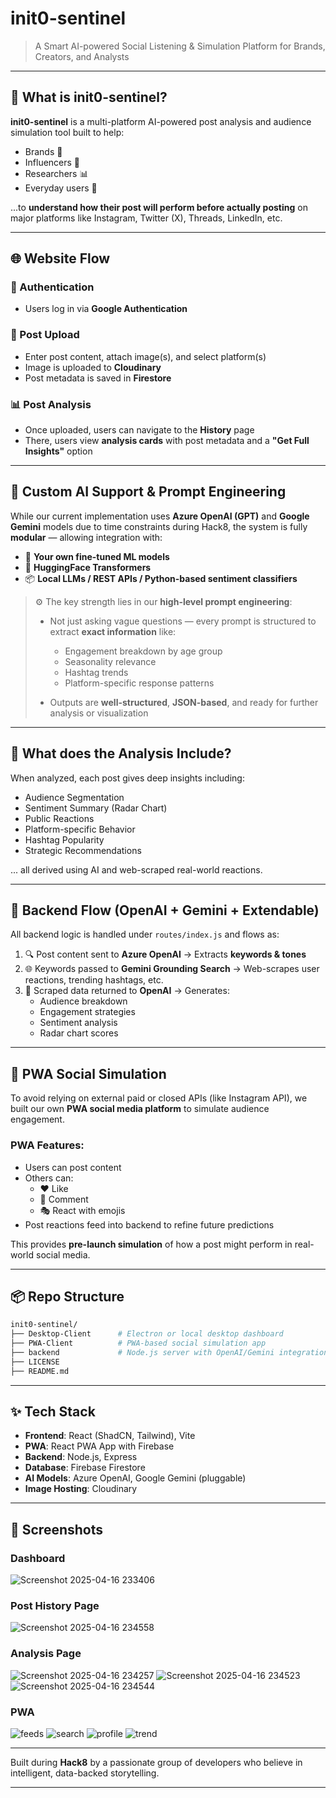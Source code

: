# init0-sentinel


> A Smart AI-powered Social Listening & Simulation Platform for Brands, Creators, and Analysts

---

## 🧠 What is init0-sentinel?

**init0-sentinel** is a multi-platform AI-powered post analysis and audience simulation tool built to help:
- Brands 📢
- Influencers 🎥
- Researchers 📊
- Everyday users 👥

...to **understand how their post will perform before actually posting** on major platforms like Instagram, Twitter (X), Threads, LinkedIn, etc.

---

## 🌐 Website Flow

### 🔐 Authentication
- Users log in via **Google Authentication**

### 🧾 Post Upload
- Enter post content, attach image(s), and select platform(s)
- Image is uploaded to **Cloudinary**
- Post metadata is saved in **Firestore**

### 📊 Post Analysis
- Once uploaded, users can navigate to the **History** page
- There, users view **analysis cards** with post metadata and a **"Get Full Insights"** option

---

## 🤖 Custom AI Support & Prompt Engineering

While our current implementation uses **Azure OpenAI (GPT)** and **Google Gemini** models due to time constraints during Hack8, the system is fully **modular** — allowing integration with:

- 🔁 **Your own fine-tuned ML models**
- 🧠 **HuggingFace Transformers**
- 📦 **Local LLMs / REST APIs / Python-based sentiment classifiers**

> ⚙️ The key strength lies in our **high-level prompt engineering**:
>
> - Not just asking vague questions — every prompt is structured to extract **exact information** like:
>   - Engagement breakdown by age group
>   - Seasonality relevance
>   - Hashtag trends
>   - Platform-specific response patterns
>
> - Outputs are **well-structured**, **JSON-based**, and ready for further analysis or visualization

---

## 🔎 What does the Analysis Include?

When analyzed, each post gives deep insights including:

- Audience Segmentation
- Sentiment Summary (Radar Chart)
- Public Reactions
- Platform-specific Behavior
- Hashtag Popularity
- Strategic Recommendations

... all derived using AI and web-scraped real-world reactions.

---

## 🔄 Backend Flow (OpenAI + Gemini + Extendable)

All backend logic is handled under `routes/index.js` and flows as:

1. 🔍 Post content sent to **Azure OpenAI** → Extracts **keywords & tones**
2. 🌐 Keywords passed to **Gemini Grounding Search** → Web-scrapes user reactions, trending hashtags, etc.
3. 🤖 Scraped data returned to **OpenAI** → Generates:
   - Audience breakdown
   - Engagement strategies
   - Sentiment analysis
   - Radar chart scores

---

## 📱 PWA Social Simulation

To avoid relying on external paid or closed APIs (like Instagram API), we built our own **PWA social media platform** to simulate audience engagement.

### PWA Features:
- Users can post content
- Others can:
  - ❤️ Like
  - 💬 Comment
  - 🎭 React with emojis
- Post reactions feed into backend to refine future predictions

This provides **pre-launch simulation** of how a post might perform in real-world social media.

---

## 📦 Repo Structure

```bash
init0-sentinel/
├── Desktop-Client      # Electron or local desktop dashboard
├── PWA-Client          # PWA-based social simulation app
├── backend             # Node.js server with OpenAI/Gemini integration
├── LICENSE
├── README.md
```

---

## ✨ Tech Stack

- **Frontend**: React (ShadCN, Tailwind), Vite
- **PWA**: React PWA App with Firebase
- **Backend**: Node.js, Express
- **Database**: Firebase Firestore
- **AI Models**: Azure OpenAI, Google Gemini (pluggable)
- **Image Hosting**: Cloudinary

---

## 📸 Screenshots

### Dashboard

![Screenshot 2025-04-16 233406](https://github.com/user-attachments/assets/ff9d5b34-dd35-4e0a-a136-dc92607ce085)

### Post History Page

![Screenshot 2025-04-16 234558](https://github.com/user-attachments/assets/dcf3e50f-f594-44ba-bdb4-a36b8ea41f90)

### Analysis Page

![Screenshot 2025-04-16 234257](https://github.com/user-attachments/assets/caa7bc91-df56-4b4e-b6d9-fb4c12104d1d)
![Screenshot 2025-04-16 234523](https://github.com/user-attachments/assets/cc350158-861c-4932-bfed-0c8e97ca03d5)
![Screenshot 2025-04-16 234544](https://github.com/user-attachments/assets/a60cf444-a5fe-4e90-bf89-42fde9fe1fc8)

### PWA

![feeds](https://github.com/user-attachments/assets/3b9421fc-d170-4517-84ec-54874fb56e4a)
![search](https://github.com/user-attachments/assets/418cd16b-a2cd-4800-abc9-9238bbee5e63)
![profile](https://github.com/user-attachments/assets/a34273f5-e500-4e83-8fdf-743b8fbe572c)
![trend](https://github.com/user-attachments/assets/5a3de0be-b2a5-4144-9ad8-6a65bc74f3f6)


---

Built during **Hack8** by a passionate group of developers who believe in intelligent, data-backed storytelling.

---

